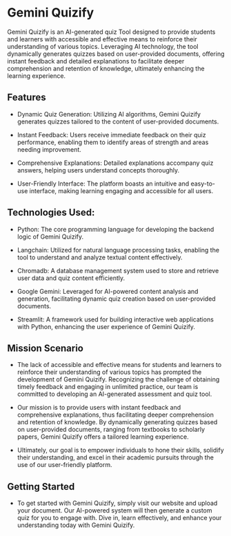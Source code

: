 # Gemini Quizify
Gemini Quizify is an AI-generated quiz Tool designed to provide students and learners with accessible and effective means to reinforce their understanding of various topics. Leveraging AI technology, the tool dynamically generates quizzes based on user-provided documents, offering instant feedback and detailed explanations to facilitate deeper comprehension and retention of knowledge, ultimately enhancing the learning experience.

## Features
- Dynamic Quiz Generation: Utilizing AI algorithms, Gemini Quizify generates quizzes tailored to the content of user-provided documents.

- Instant Feedback: Users receive immediate feedback on their quiz performance, enabling them to identify areas of strength and areas needing improvement.

- Comprehensive Explanations: Detailed explanations accompany quiz answers, helping users understand concepts thoroughly.

- User-Friendly Interface: The platform boasts an intuitive and easy-to-use interface, making learning engaging and accessible for all users.

## Technologies Used: 
- Python: The core programming language for developing the backend logic of Gemini Quizify.

- Langchain: Utilized for natural language processing tasks, enabling the tool to understand and analyze textual content effectively.

- Chromadb: A database management system used to store and retrieve user data and quiz content efficiently.

- Google Gemini: Leveraged for AI-powered content analysis and generation, facilitating dynamic quiz creation based on user-provided documents.

- Streamlit: A framework used for building interactive web applications with Python, enhancing the user experience of Gemini Quizify.

## Mission Scenario
- The lack of accessible and effective means for students and learners to reinforce their understanding of various topics has prompted the development of Gemini Quizify. Recognizing the challenge of obtaining timely feedback and engaging in unlimited practice, our team is committed to developing an AI-generated assessment and quiz tool.

- Our mission is to provide users with instant feedback and comprehensive explanations, thus facilitating deeper comprehension and retention of knowledge. By dynamically generating quizzes based on user-provided documents, ranging from textbooks to scholarly papers, Gemini Quizify offers a tailored learning experience.

- Ultimately, our goal is to empower individuals to hone their skills, solidify their understanding, and excel in their academic pursuits through the use of our user-friendly platform.

## Getting Started
- To get started with Gemini Quizify, simply visit our website and upload your document. Our AI-powered system will then generate a custom quiz for you to engage with. Dive in, learn effectively, and enhance your understanding today with Gemini Quizify.

